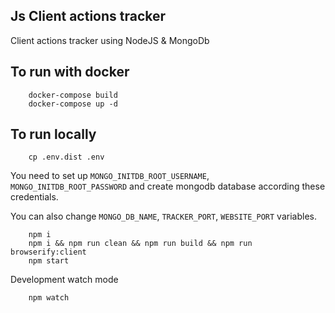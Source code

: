 Js Client actions tracker
-

Client actions tracker using NodeJS & MongoDb

## To run with docker

```
    docker-compose build
    docker-compose up -d
```

## To run locally

```
    cp .env.dist .env
```

You need to set up `MONGO_INITDB_ROOT_USERNAME`, `MONGO_INITDB_ROOT_PASSWORD`
and create mongodb database according these credentials.

You can also change `MONGO_DB_NAME`, `TRACKER_PORT`, `WEBSITE_PORT` variables.


```
    npm i
    npm i && npm run clean && npm run build && npm run browserify:client
    npm start
```

Development watch mode

```
    npm watch
```
